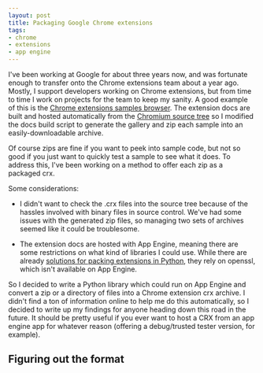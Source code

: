 ```yaml
---
layout: post
title: Packaging Google Chrome extensions
tags: 
- chrome
- extensions
- app engine
---
```

[link-samples]: http://code.google.com/chrome/extensions/samples.html
[link-docs]: http://src.chromium.org/viewvc/chrome/trunk/src/chrome/common/extensions/docs/
[link-pack]: http://grack.com/blog/2009/11/09/packing-chrome-extensions-in-python/

I've been working at Google for about three years now, and was fortunate enough 
to transfer onto the Chrome extensions team about a year ago.  Mostly, I 
support developers working on Chrome extensions, but from time to time I work
on projects for the team to keep my sanity.  A good example of this is the
[Chrome extensions samples browser][link-samples].  The extension docs 
are built and hosted automatically from the [Chromium source tree][link-docs] 
so I modified the docs build script to generate the gallery and zip each 
sample into an easily-downloadable archive.

Of course zips are fine if you want to peek into sample code, but not so good
if you just want to quickly test a sample to see what it does.  To address this,
I've been working on a method to offer each zip as a packaged crx. 

Some considerations:

 * I didn't want to check the .crx files into the source tree because of the 
   hassles involved with binary files in source control.  We've had some issues
   with the generated zip files, so managing two sets of archives seemed like
   it could be troublesome.
   
 * The extension docs are hosted with App Engine, meaning there are some
   restrictions on what kind of libraries I could use.  While there are 
   already [solutions for packing extensions in Python][link-pack], they 
   rely on openssl, which isn't available on App Engine.
   
So I decided to write a Python library which could run on App Engine and convert
a zip or a directory of files into a Chrome extension crx archive.  I didn't
find a ton of information online to help me do this automatically, so I decided
to write up my findings for anyone heading down this road in the future.  It 
should be pretty useful if you ever want to host a CRX from an app engine app
for whatever reason (offering a debug/trusted tester version, for example).

<!-- -**-END-**- -->

## Figuring out the format

